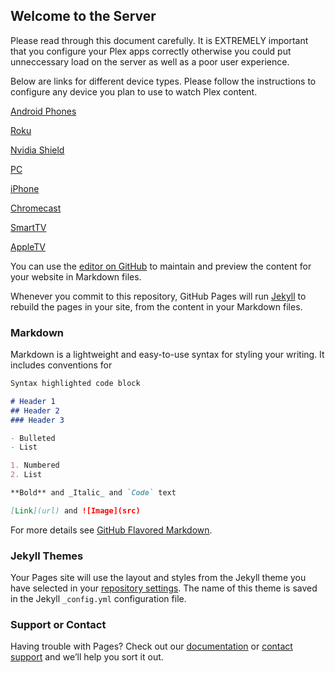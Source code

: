 ## Welcome to the Server

Please read through this document carefully. It is EXTREMELY important that you configure your Plex apps correctly otherwise you could put unneccessary load on the server as well as a poor user experience.

Below are links for different device types. Please follow the instructions to configure any device you plan to use to watch Plex content.

[Android Phones](https://github.com/calypso/lustrous/blob/master/android)

[Roku]()

[Nvidia Shield]()

[PC]()

[iPhone]()

[Chromecast]()

[SmartTV]()

[AppleTV]()




You can use the [editor on GitHub](https://github.com/calypso/lustrous/edit/master/README.md) to maintain and preview the content for your website in Markdown files.

Whenever you commit to this repository, GitHub Pages will run [Jekyll](https://jekyllrb.com/) to rebuild the pages in your site, from the content in your Markdown files.

### Markdown

Markdown is a lightweight and easy-to-use syntax for styling your writing. It includes conventions for

```markdown
Syntax highlighted code block

# Header 1
## Header 2
### Header 3

- Bulleted
- List

1. Numbered
2. List

**Bold** and _Italic_ and `Code` text

[Link](url) and ![Image](src)
```

For more details see [GitHub Flavored Markdown](https://guides.github.com/features/mastering-markdown/).

### Jekyll Themes

Your Pages site will use the layout and styles from the Jekyll theme you have selected in your [repository settings](https://github.com/calypso/lustrous/settings). The name of this theme is saved in the Jekyll `_config.yml` configuration file.

### Support or Contact

Having trouble with Pages? Check out our [documentation](https://help.github.com/categories/github-pages-basics/) or [contact support](https://github.com/contact) and we’ll help you sort it out.
